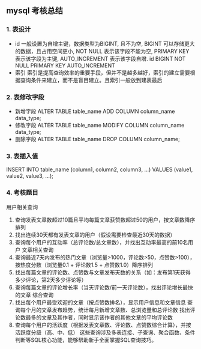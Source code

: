## mysql 考核总结

### 1. 表设计
- id
一般设置为自增主键，数据类型为BIGINT, 且不为空, BIGINT 可以存储更大的数据，且占用空间更小, NOT NULL 表示该字段不能为空, PRIMARY KEY 表示该字段为主键, AUTO_INCREMENT 表示该字段自增. id BIGINT NOT NULL PRIMARY KEY AUTO_INCREMENT 
 - 索引
 索引是提高查询效率的重要手段，但并不是越多越好，索引的建立需要根据查询条件来建立，而不是盲目建立。且索引一般放到建表最后
 
### 2. 表修改字段
- 新增字段
ALTER TABLE table_name ADD COLUMN column_name data_type;
- 修改字段
ALTER TABLE table_name MODIFY COLUMN column_name data_type;
- 删除字段
ALTER TABLE table_name DROP COLUMN column_name;

### 3. 表插入值
INSERT INTO table_name (column1, column2, column3, ...) VALUES (value1, value2, value3, ...);

### 4. 考核题目
用户相关查询
1. 查询发表文章数超过10篇且平均每篇文章获赞数超过50的用户，按文章数降序排列
2. 找出连续30天都有发表文章的用户（假设需要检查最近30天的数据）
3. 查询每个用户的互动率（总评论数/总文章数），并找出互动率最高的前10名用户
文章相关查询
4. 查询最近7天内发布的热门文章（浏览量>1000，评论数>50，点赞数>100），按热度分数（浏览量0.1 + 评论数1.5 + 点赞数1.0）降序排列
5. 找出每篇文章的评论数、点赞数与文章发布天数的关系（如：发布第1天获得多少评论，第2天多少评论等）
6. 查询每篇文章的评论增长率（当天评论数/前一天评论数），找出评论增长最快的文章
综合查询
7. 找出每个用户最受欢迎的文章（按点赞数排名），显示用户信息和文章信息
查询每个月的文章发布趋势，统计每月新增文章数、总浏览量和总评论数
找出评论数最多的文章及其作者，同时显示该作者的其他文章的平均评论数
10. 查询每个用户的活跃度（根据发表文章数、评论数、点赞数综合计算），并按活跃度分级（高、中、低）
这些查询涉及多表连接、子查询、聚合函数、条件判断等SQL核心功能，能够帮助新手全面掌握SQL查询技巧。




